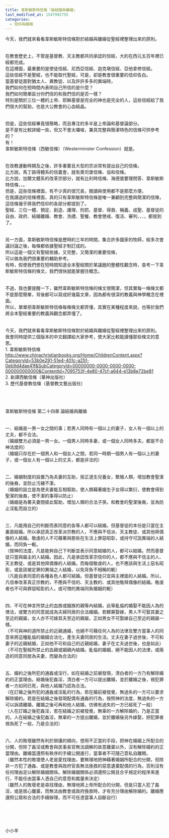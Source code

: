 ```yaml
---
title: 韋斯敏斯特信條『論結婚與離婚』
last_modified_at: 1547992755
categories:
  - 信仰與婚姻
---
```


今天，我們就來看看韋斯敏斯特信條對於結婚與離婚從聖經裡整理出來的原則。<!--more--><br><br><br>在教會歷史上，不管是基督教、天主教都共同承認的信經，大約在西元五百年裡已經都完成。<br>在這裡面，最重要的是使徒信經、尼西亞信經、迦克墩信經、亞他拿修信經。<br>這些信經不是聖經，也不能取代聖經，可是，卻是教會很重要的信仰告白。<br>當基督徒面對猶太人、異教徒、以及許許多多的異端時，<br>我們如何在短時間內表明自己所信的是什麼？<br>我們如何簡單區分你們信的和我們信的是否一樣？<br>特別是關於三位一體的上帝、耶穌基督是完全的神也是完全的人，這些信經給了我們很大的幫助，也是大公教會的心血結晶。<br><br><br>但是，這些信經畢竟很簡略，而且專注的多半是上帝論和基督論部分。<br>是不是有比較詳細一些，但又不會太囉唆，兼具完整與簡潔特色的信條可供參考的？<br>有！<br>韋斯敏斯特信條（西敏信條）（Westerminster Confession）就是。<br><br><br>在改教運動時期及之後，許多重要且大型的宗派常有提出自己的信條。<br>比方說，馬丁路得體系的信義會，就有奧司堡信條、協和信條。<br>比方說，加爾文體系的改革宗部分，就有比利時信條、海德堡要理問答、韋斯敏斯特信條、、。<br>但是，這些信條裡面，有不少真的很冗長，閱讀與使用都不是那麼方便。<br>在我讀過的信條裡面，真的只有韋斯敏斯特信條是唯一兼顧到完整與簡潔的信條，這信條幾乎將我們信仰的各部分都提到了。<br>聖經、三位一體、預定、創造、護理、刑罰、基督、得救、稱義、成聖、基督徒的自由、政府、結婚離婚、教會、洗禮、聖餐、教會懲戒、復活、審判、、、，都提到了。<br><br><br>另一方面，韋斯敏斯特信條是歷時約三年的時間，集合許多國家的牧師，經多次會議討論之後，每條都依據聖經才制訂成的。<br>所以這是一個又有聖經依據，又完整，又簡潔的重要信條，<br>可以做為我們很重要的輔助參考。<br>有時，假使我們想在短時間知道全本聖經關於某議題的整體性觀念時，查考一下韋斯敏斯特信條的條文，我們很快就能掌握住概念。<br><br><br>不過，我也要提醒一下，雖然韋斯敏斯特信條的條文很簡潔，但其實每一條條文都不是那麼簡單，背後都可以寫成好幾篇文章，因為都有很深的教義與神學概念在裡面。<br>所以，單單把韋斯敏斯特信條每條條文都弄懂，其實在某種程度來說，也等於我們將全本聖經重要的教義與觀念都弄懂了。<br><br><br>今天，我們就來看看韋斯敏斯特信條對於結婚與離婚從聖經裡整理出來的原則。<br>我會同時提供三個版本的中文翻譯給大家參考，使大家比較能讀懂那些條文的意思。<br>1.	韋斯敏斯特信條<br>http://www.chinachristianbooks.org/Home/ChildrenContent.aspx?CategoryId=53b0e291-51e4-401c-a25f-0eb9d4dae41f&SubCategoryId=00000000-0000-0000-0000-000000000000&ContentId=7095753f-4e80-47cf-a644-e13b8e72be81<br>2.	新譯西敏信條（華神出版社）<br>3.	歷代基督教信條（基督教文藝出版社）<br><br><br><br><br>韋斯敏斯特信條  第二十四章  論結婚與離婚<br><br><br>一、結婚是一男一女之間的事；若男人同時有一個以上的妻子，女人有一個以上的丈夫，都不合法。<br>（婚姻雙方必須是一男一女。一個男人同時多妻，或一個女人同時多夫，都是不合神法度的）<br>（婚姻只存在於一個男人和一個女人之間，若同一時期一個男人有一個以上的妻子，或一個女人有一個以上的丈夫，都是非法的）<br><br><br>二、婚姻制度的設置乃為夫妻的互助，按正道生兒養女，繁殖人類，增加教會聖潔的後裔，並防止污穢不潔。<br>（婚姻的設立是為使夫妻能互相幫助，使人類藉著婚生子女得以繁衍，使教會得到聖潔的後裔，使不潔的事得以防止）<br>（婚姻是為著夫妻間彼此幫助，增加人類的合法子孫，和教會的聖潔後裔，並為防止淫亂而設立的）<br><br><br>三、凡能用自己的判斷而表同意的各等人都可以結婚。但基督徒的本份是只當在主裏面結婚。所以承認真正改革派宗教的人，不應與不信派、天主教徒、或其他拜偶像的人結婚。敬虔的人不可藉著與那些在生活上罪惡昭彰，或持守可詛異端的人結婚，而同負一軛。<br>（按神的法度，凡是能夠自己下判斷並表示同意結婚的人，都可以結婚。然而基督徒只當與屬主的人結婚。因此，凡是承認改革宗信仰的人，都不應與不信主的人、天主教徒、或是其他拜偶像的人結婚。而每個敬虔的人，也不應該與生活上惡名昭彰，或是該被定罪的異端之人結婚，以免背負不相稱的軛）<br>（凡能自表同意的各種各色人都可結婚。但基督徒只宜與主裡面的人結婚。所以，凡信奉改革真正宗教的，不應與不信的、天主教的、或其他敬拜偶像的結婚。敬虔者也不可與罪惡昭彰的人，或可憎的異端同負婚姻的軛）<br><br><br>四、不可在神言所禁止的血族或姻族的親等內結婚，此等亂倫的婚娶不能因人為的律法，或雙方的同意就成為夫婦同居的合法婚姻。若鰥寡娶嫁，男人不可娶其妻之至近的親屬，女人亦不可嫁其夫至近的親屬，正如男女不可娶嫁自己至近的親屬一樣。<br>（不可與神的道所禁止的近親通婚，也絕不可藉任何人為的法律及雙方當事人的同意來將這種亂倫的婚姻合法化，產生夫妻同居的生活。丈夫在妻子過世後，不可和妻子的近親結婚，正如他不可和自己的近親結婚，妻子在丈夫過世後，也是如此）<br>（不可在聖經所禁止的血親或姻親內結婚。亂倫的婚姻，絕不能因人的法律，或兩造的同意同居為夫妻，而變為合法的）<br><br><br>五、婚約之後所犯的通姦或淫行，如在結婚之前被發現，清白者的一方乃有解除婚約的正當理由。結婚後犯姦淫，清白者一方可以提出離婚，並於離婚之後，視犯罪者一方如同已死，與他人結婚乃認為合法。<br>（在訂婚之後所犯的通姦或淫亂的行為，若在婚前被發覺，無過失的一方可以要求解除婚約。若是在結婚之後發現配偶有通姦的行為，按照神的法度，無過失的一方可以訴請離婚，離婚之後可再和他人結婚，彷彿有過失的一方已經死了一般）<br>（人在訂婚之後犯姦淫，若在結婚之前被發覺，無辜的一方解除婚約，乃是正當的。人在結婚之後犯姦淫，無辜的一方提出離婚，並於離婚後另外嫁娶，把犯罪者視為死了一般，乃是合法的）<br><br><br>六、人的敗壞雖然有利於辯護的傾向，想用不正當的手段，把神在婚姻上所配合的分開，但除了姦淫或教會與民事長官無法調解的故意離棄以外，沒有解除婚約的正當理由。離婚當遵照有秩序的手續公開進行，當事者不可隨己意私自離開。 <br>（雖然本性的敗壞使人老是愛找理由，要無理地把神藉著婚姻所配合的分開，但除非一方犯了通姦、或是教會與政府官長無法挽救的惡意遺棄配偶的行為，否則沒有任何理由足以解除婚姻關係。解除婚姻關係必須遵照公開且合乎規定的程序來進行，不能任由當事人憑自己的意思和裁量來決定）<br>（雖然人的敗壞老是尋找理由，無理地將上帝所配合的分開，但是只當人犯了姦淫，或是居心離棄，而無法由教會或政府挽救時，才有充分理由解除婚約。離婚應遵照公眾和合法的手續辦理，而不可任憑當事人自斷自行）<br><br><br><br><br><br>小小羊
